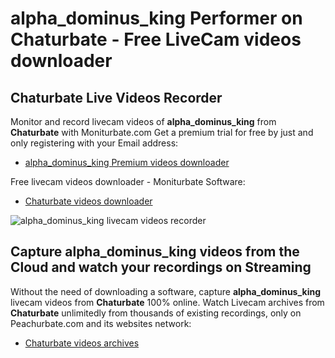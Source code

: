 # alpha_dominus_king Performer on Chaturbate - Free LiveCam videos downloader

## Chaturbate Live Videos Recorder

Monitor and record livecam videos of **alpha_dominus_king** from **Chaturbate** with Moniturbate.com
Get a premium trial for free by just and only registering with your Email address:
* [alpha_dominus_king Premium videos downloader](https://moniturbate.com/request-demo-licence-key.html)

Free livecam videos downloader - Moniturbate Software:
* [Chaturbate videos downloader](https://moniturbate.com/moniturbate-download-software.html)

![alpha_dominus_king livecam videos recorder](https://peachurnet.com/templates/moniturbate-software.png)


## Capture alpha_dominus_king videos from the Cloud and watch your recordings on Streaming

Without the need of downloading a software, capture **alpha_dominus_king** livecam videos from **Chaturbate** 100% online.
Watch Livecam archives from **Chaturbate** unlimitedly from thousands of existing recordings, only on Peachurbate.com and its websites network:
* [Chaturbate videos archives](https://peachurnet.com/)
